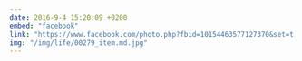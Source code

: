 ```yaml
---
date: 2016-9-4 15:20:09 +0200
embed: "facebook"
link: "https://www.facebook.com/photo.php?fbid=10154463577127370&set=t.836997369&type=3&theater"
img: "/img/life/00279_item.md.jpg"
---
```


